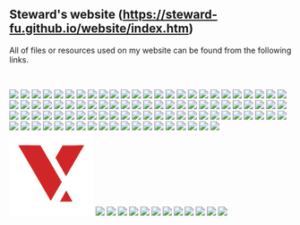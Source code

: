 ## Steward's website (https://steward-fu.github.io/website/index.htm)
All of files or resources used on my website can be found from the following links.  

&nbsp;

[![](img/photos/pandora.jpg)](https://github.com/steward-fu/website/releases/tag/pandora)
[![](img/photos/a320.jpg)](https://github.com/steward-fu/website/releases/tag/a320)
[![](img/photos/wiz.jpg)](https://github.com/steward-fu/website/releases/tag/wiz)
[![](img/photos/trimui.jpg)](https://github.com/steward-fu/website/releases/tag/trimui)
[![](img/photos/trimui-smart.jpg)](https://github.com/steward-fu/website/releases/tag/trimui-smart)
[![](img/photos/miyoo-a30.jpg)](https://github.com/steward-fu/website/releases/tag/miyoo-a30)
[![](img/photos/miyoo-mini.jpg)](https://github.com/steward-fu/website/releases/tag/miyoo-mini)
[![](img/photos/miyoo-mini-plus.jpg)](https://github.com/steward-fu/website/releases/tag/miyoo-mini-plus)
[![](img/photos/miyoo.jpg)](https://github.com/steward-fu/website/releases/tag/miyoo)
[![](img/photos/gb.jpg)](https://github.com/steward-fu/website/releases/tag/gb)
[![](img/photos/gba.jpg)](https://github.com/steward-fu/website/releases/tag/gba)
[![](img/photos/gkd-pixel.jpg)](https://github.com/steward-fu/website/releases/tag/gkd-pixel)
[![](img/photos/psv2000.jpg)](https://github.com/steward-fu/website/releases/tag/psv2000)
[![](img/photos/pspgo.jpg)](https://github.com/steward-fu/website/releases/tag/pspgo)
[![](img/photos/caanoo.jpg)](https://github.com/steward-fu/website/releases/tag/caanoo)
[![](img/photos/3ds.jpg)](https://github.com/steward-fu/website/releases/tag/3ds)
[![](img/photos/nds.jpg)](https://github.com/steward-fu/website/releases/tag/nds)
[![](img/photos/a330.jpg)](https://github.com/steward-fu/website/releases/tag/a330)
[![](img/photos/a380.jpg)](https://github.com/steward-fu/website/releases/tag/a380)
[![](img/photos/gcw0.jpg)](https://github.com/steward-fu/website/releases/tag/gcw0)
[![](img/photos/ggm.jpg)](https://github.com/steward-fu/website/releases/tag/ggm)
[![](img/photos/ga330.jpg)](https://github.com/steward-fu/website/releases/tag/ga330)
[![](img/photos/fc3000.jpg)](https://github.com/steward-fu/website/releases/tag/fc3000)
[![](img/photos/pocketgo.jpg)](https://github.com/steward-fu/website/releases/tag/pocketgo)
[![](img/photos/rs90.jpg)](https://github.com/steward-fu/website/releases/tag/rs90)
[![](img/photos/rs97.jpg)](https://github.com/steward-fu/website/releases/tag/rs97)
[![](img/photos/rg280m.jpg)](https://github.com/steward-fu/website/releases/tag/rg280m)
[![](img/photos/rg28xx.jpg)](https://github.com/steward-fu/website/releases/tag/rg28xx)
[![](img/photos/rg300.jpg)](https://github.com/steward-fu/website/releases/tag/rg99)
[![](img/photos/rg350.jpg)](https://github.com/steward-fu/website/releases/tag/rg350)
[![](img/photos/rzx50.jpg)](https://github.com/steward-fu/website/releases/tag/rzx50)
[![](img/photos/funkeys.jpg)](https://github.com/steward-fu/website/releases/tag/funkey-s)
[![](img/photos/gaviar.jpg)](https://github.com/steward-fu/website/releases/tag/gaviar)
[![](img/photos/pyra.jpg)](https://github.com/steward-fu/website/releases/tag/pyra)
[![](img/photos/x760p.jpg)](https://github.com/steward-fu/website/releases/tag/x760p)
[![](img/photos/x350.jpg)](https://github.com/steward-fu/website/releases/tag/x350)
[![](img/photos/cm3.jpg)](https://github.com/steward-fu/website/releases/tag/retro-cm3)
[![](img/photos/q90.jpg)](https://github.com/steward-fu/website/releases/tag/q90)
[![](img/photos/q30.jpg)](https://github.com/steward-fu/website/releases/tag/q30)
[![](img/photos/q8.jpg)](https://github.com/steward-fu/website/releases/tag/q8)
[![](img/photos/x3.jpg)](https://github.com/steward-fu/website/releases/tag/x3)
[![](img/photos/x6-1.jpg)](https://github.com/steward-fu/website/releases/tag/x6)
[![](img/photos/zpg-pro.jpg)](https://github.com/steward-fu/website/releases/tag/zpg-pro)
[![](img/photos/q2.jpg)](https://github.com/steward-fu/website/releases/tag/q2)
[![](img/photos/gw.jpg)](https://github.com/steward-fu/website/releases/tag/gw)
[![](img/photos/pmpv.jpg)](https://github.com/steward-fu/website/releases/tag/pmp-v)
[![](img/photos/n900.jpg)](https://github.com/steward-fu/website/releases/tag/n900)
[![](img/photos/pro1.jpg)](https://github.com/steward-fu/website/releases/tag/pro1)
[![](img/photos/pro1x.jpg)](https://github.com/steward-fu/website/releases/tag/pro1-x)
[![](img/photos/xt894.jpg)](https://github.com/steward-fu/website/releases/tag/xt894)
[![](img/photos/xt897.jpg)](https://github.com/steward-fu/website/releases/tag/xt897)
[![](img/photos/pixel3axl.jpg)](https://github.com/steward-fu/website/releases/tag/pixel-3a-xl)
[![](img/photos/pinephone.jpg)](https://github.com/steward-fu/website/releases/tag/pinephone)
[![](img/photos/titan.jpg)](https://github.com/steward-fu/website/releases/tag/titan)
[![](img/photos/dm250.jpg)](https://github.com/steward-fu/website/releases/tag/dm250)
[![](img/photos/c700.jpg)](https://github.com/steward-fu/website/releases/tag/zaurus)
[![](img/photos/pw-sh3.jpg)](https://github.com/steward-fu/website/releases/tag/brain)
[![](img/photos/pocketchip.jpg)](https://github.com/steward-fu/website/releases/tag/pocketchip)
[![](img/photos/zipit1.jpg)](https://github.com/steward-fu/website/releases/tag/zipit-z1)
[![](img/photos/pc-z1.jpg)](https://github.com/steward-fu/website/releases/tag/pc-z1)
[![](img/photos/pc-t1.jpg)](https://github.com/steward-fu/website/releases/tag/pc-t1)
[![](img/photos/gpdwin.jpg)](https://github.com/steward-fu/website/releases/tag/gpdwin)
[![](img/photos/gpdwin2.jpg)](https://github.com/steward-fu/website/releases/tag/gpdwin2)
[![](img/photos/micropc.jpg)](https://github.com/steward-fu/website/releases/tag/gpdmicro)
[![](img/photos/nanonote.jpg)](https://github.com/steward-fu/website/releases/tag/nanonote)
[![](img/photos/d88.jpg)](https://github.com/steward-fu/website/releases/tag/iriver-d88)
[![](img/photos/d8.jpg)](https://github.com/steward-fu/website/releases/tag/iriver-d8)
[![](img/photos/d88.jpg)](https://github.com/steward-fu/website/releases/tag/iriver-d88)
[![](img/photos/astro.jpg)](https://github.com/steward-fu/website/releases/tag/astro)
[![](img/photos/cosmo.jpg)](https://github.com/steward-fu/website/releases/tag/cosmo)
[![](img/photos/gemini-pda.jpg)](https://github.com/steward-fu/website/releases/tag/gemini-pda)
[![](img/photos/n810.jpg)](https://github.com/steward-fu/website/releases/tag/n810)
[![](img/photos/pb.jpg)](https://github.com/steward-fu/website/releases/tag/pocketbeagle)
[![](img/photos/lichee-nano.jpg)](https://github.com/steward-fu/website/releases/tag/lichee-nano)
[![](img/photos/tiny200.jpg)](https://github.com/steward-fu/website/releases/tag/tiny200)
[![](img/photos/newton.jpg)](https://github.com/steward-fu/website/releases/tag/newton)
[![](img/photos/nuc977.jpg)](https://github.com/steward-fu/website/releases/tag/nuc977)
[![](img/photos/nuc972.jpg)](https://github.com/steward-fu/website/releases/tag/nuc972)
[![](img/photos/t113-s3.jpg)](https://github.com/steward-fu/website/releases/tag/t113-s3)
[![](img/photos/s32g399.jpg)](https://github.com/steward-fu/website/releases/tag/s32g399)
[![](img/photos/k210.jpg)](https://github.com/steward-fu/website/releases/tag/k210)
[![](img/photos/gd32vf103.jpg)](https://github.com/steward-fu/website/releases/tag/gd32vf103)
[![](img/photos/cm3354.jpg)](https://github.com/steward-fu/website/releases/tag/cm3354)
[![](img/photos/js9331.jpg)](https://github.com/steward-fu/website/releases/tag/js9331)
[![](img/photos/d2000.jpg)](https://github.com/steward-fu/website/releases/tag/d2000)
[![](img/photos/2g-iot.jpg)](https://github.com/steward-fu/website/releases/tag/2g-iot)
[![](img/photos/featherwing.jpg)](https://github.com/steward-fu/website/releases/tag/featherwing)
[![](img/photos/m1s-dock.jpg)](https://github.com/steward-fu/website/releases/tag/m1s-dock)
[![](img/photos/smart_mt7688.jpg)](https://github.com/steward-fu/website/releases/tag/mt7688)
[![](img/photos/smart_mt7688-duo.jpg)](https://github.com/steward-fu/website/releases/tag/mt7688-duo)
[![](img/photos/virus.jpg)](https://github.com/steward-fu/website/releases/tag/virus)
[![](img/photos/wdm.jpg)](https://github.com/steward-fu/website/releases/tag/wdm)
[![](img/photos/mdd.jpg)](https://github.com/steward-fu/website/releases/tag/mdd)
[![](img/photos/ldd.jpg)](https://github.com/steward-fu/website/releases/tag/ldd)
[![](img/photos/vxworks.jpg)](https://github.com/steward-fu/website/releases/tag/vxworks)
[![](img/photos/masm32.jpg)](https://github.com/steward-fu/website/releases/tag/masm32)
[![](img/photos/objasm.jpg)](https://github.com/steward-fu/website/releases/tag/objasm)
[![](img/photos/nasm.jpg)](https://github.com/steward-fu/website/releases/tag/nasm)
[![](img/photos/fasm.jpg)](https://github.com/steward-fu/website/releases/tag/fasm)
[![](img/photos/hla.jpg)](https://github.com/steward-fu/website/releases/tag/hla)
[![](img/photos/vc.jpg)](https://github.com/steward-fu/website/releases/tag/vc)
[![](img/photos/bcb6.jpg)](https://github.com/steward-fu/website/releases/tag/bcb6)
[![](img/photos/freepascal.jpg)](https://github.com/steward-fu/website/releases/tag/freepascal)
[![](img/photos/freebasic.jpg)](https://github.com/steward-fu/website/releases/tag/freebasic)
[![](img/photos/delphi7.jpg)](https://github.com/steward-fu/website/releases/tag/delphi7)
[![](img/photos/neogeo.jpg)](https://github.com/steward-fu/website/releases/tag/neogeo)
[![](img/photos/pdf.jpg)](https://github.com/steward-fu/website/releases/tag/datasheet)
